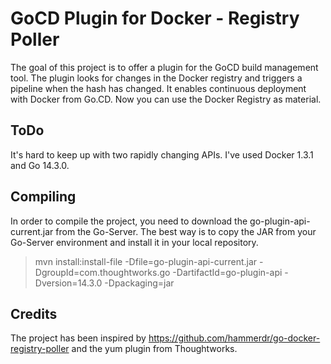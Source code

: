 <h1>GoCD Plugin for Docker - Registry Poller</h1>

The goal of this project is to offer a plugin for the GoCD build management tool. The plugin looks for changes in the Docker registry and triggers a pipeline
when the hash has changed. It enables continuous deployment with Docker from Go.CD. Now you can use the Docker Registry as material.


<h2>ToDo</h2>
It's hard to keep up with two rapidly changing APIs. I've used Docker 1.3.1 and Go 14.3.0. 

<h2>Compiling</h2>
In order to compile the project, you need to download the go-plugin-api-current.jar from the Go-Server. The best way is to copy the JAR from your Go-Server environment and install
it in your local repository.

<blockquote>
mvn install:install-file -Dfile=go-plugin-api-current.jar -DgroupId=com.thoughtworks.go -DartifactId=go-plugin-api -Dversion=14.3.0 -Dpackaging=jar
</blockquote>


<h2>Credits</h2>

The project has been inspired by https://github.com/hammerdr/go-docker-registry-poller and the yum plugin from Thoughtworks.
